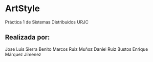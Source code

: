 # ArtStyle
Práctica 1 de Sistemas Distribuidos URJC

## Realizada por: 
Jose Luis Sierra Benito
Marcos Ruiz Muñoz
Daniel Ruiz Bustos
Enrique Márquez Jímenez

